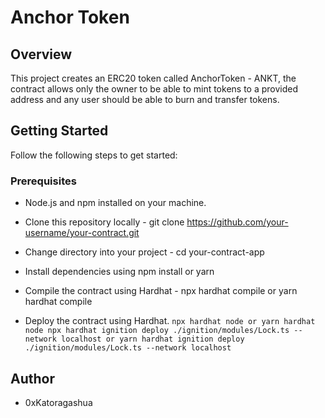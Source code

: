 # Anchor Token

## Overview 

This project creates an ERC20 token called AnchorToken - ANKT, the contract allows only the owner to be able to mint tokens to a provided address and any user should be able to burn and transfer tokens.

## Getting Started

Follow the following steps to get started:

### Prerequisites

- Node.js and npm installed on your machine.

- Clone this repository locally - git clone https://github.com/your-username/your-contract.git
- Change directory into your project - cd your-contract-app
- Install dependencies using npm install or yarn
- Compile the contract using Hardhat - npx hardhat compile or yarn hardhat compile
- Deploy the contract using Hardhat.
        ```
        npx hardhat node or yarn hardhat node
        npx hardhat ignition deploy ./ignition/modules/Lock.ts --network localhost or yarn hardhat ignition deploy ./ignition/modules/Lock.ts --network localhost
        ```

## Author

- 0xKatoragashua